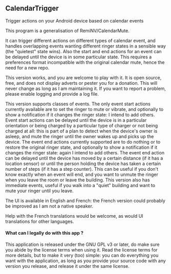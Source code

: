 CalendarTrigger
---------------

Trigger actions on your Android device based on calendar events

This program is a generalisation of RemiNV/CalendarMute.

It can trigger different actions on different types of calendar event, and handles overlapping events wanting different ringer states in a sensible way (the "quietest" state wins). Also the start and end actions for an event can be delayed until the device is in some particular state. This requires a preferences format incompatible with the original calendar mute, hence the need for a new repo.

This version works, and you are welcome to play with it. It is open source, free, and does not display adverts or pester you for a donation. This will never change as long as I am maintaining it. If you want to report a problem, please enable logging and provide a log file.

This version supports classes of events. The only event start actions currently available are to set the ringer to mute or vibrate, and optionally to show a notification if it changes the ringer state: I intend to add others. Event start actions can be delayed until the device is in a particular orientation or being charged by a particular type of charger or not being charged at all: this is
part of a plan to detect when the device's owner is asleep, and mute the ringer
until the owner wakes up and picks up the device. The event end actions currently supported are to do nothing or to restore the original ringer state, and optionally to show a notification if it changes the ringer state: again I intend to add others. The event end action can be delayed until the device has moved by a certain distance (if it has a location sensor) or until the person holding the device has taken a certain number of steps (if it has a step counter). This can be useful if you don't know exactly when an event will end, and you want to unmute the ringer when you leave the room or leave the building.
This version also has immediate events, useful if you walk into a "quiet" building and want to mute your ringer until you leave.

The UI is available in English and French: the French version could probably be improved as I am not a native speaker.

Help with the French translations would be welcome, as would UI translations for other languages.

#### What can I legally do with this app ?
This application is released under the GNU GPL v3 or later, do make sure you abide by the license terms when using it.
Read the license terms for more details, but to make it very (too) simple: you can do everything you want with the application, as long as you provide your source code with any version you release, and 
release it under the same license.
